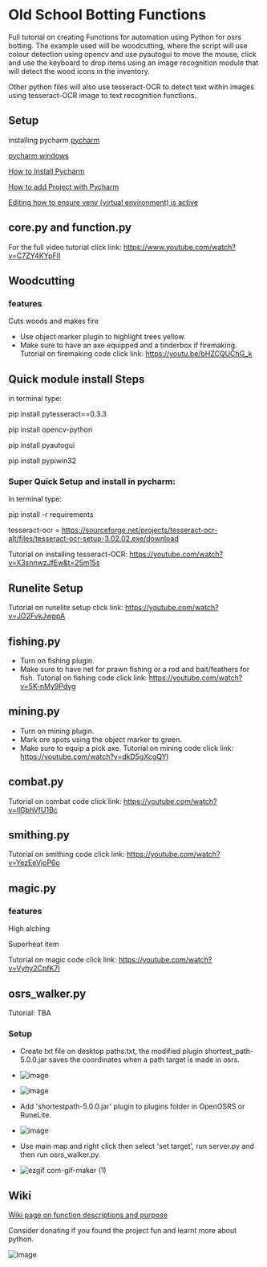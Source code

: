 # Old School Botting Functions

Full tutorial on creating Functions for automation using Python for osrs botting. 
The example used will be woodcutting, where the script will use colour detection using opencv and use pyautogui to move the mouse, click and use the keyboard to drop items using an image recognition module that will detect the wood icons in the inventory.

Other python files will also use tesseract-OCR to detect text within images using tesseract-OCR image to text recognition functions.

## Setup

installing pycharm
<a href="https://www.jetbrains.com/pycharm/download/#section=windows">pycharm</a> 

<a href="https://www.jetbrains.com/pycharm/download/download-thanks.html?platform=windows&code=PCC">pycharm windows</a>

<a href="https://github.com/slyautomation/osrs_basic_botting_functions/wiki/How-to-Install-Pycharm"> How to Install Pycharm</a>

<a href="https://github.com/slyautomation/osrs_basic_botting_functions/wiki/How-to-add-Project-with-Pycharm"> How to add Project with Pycharm</a>

<a href="https://github.com/slyautomation/osrs_basic_botting_functions/wiki/how-to-ensure-venv-%28virtual-environment%29-is-active"> Editing how to ensure venv (virtual environment) is active</a>

## core.py and function.py
For the full video tutorial click link: https://www.youtube.com/watch?v=C7ZY4KYpFII

## Woodcutting

### features

Cuts woods and makes fire
- Use object marker plugin to highlight trees yellow.
- Make sure to have an axe equipped and a tinderbox if firemaking.
Tutorial on firemaking code click link: https://youtu.be/bHZCQUChG_k
## Quick module install Steps

in terminal type: 

pip install pytesseract==0.3.3

pip install opencv-python

pip install pyautogui

pip install pypiwin32

### Super Quick Setup and install in pycharm:



in terminal type:

pip install -r requirements


tesseract-ocr = https://sourceforge.net/projects/tesseract-ocr-alt/files/tesseract-ocr-setup-3.02.02.exe/download


Tutorial on installing tesseract-OCR: https://youtube.com/watch?v=X3snnwzJfEw&t=25m15s

## Runelite Setup
Tutorial on runelite setup click link: https://youtube.com/watch?v=JO2FvkJwppA
## fishing.py
- Turn on fishing plugin.
- Make sure to have net for prawn fishing or a rod and bait/feathers for fish.
Tutorial on fishing code click link: https://youtube.com/watch?v=5K-nMy9Pdvg


## mining.py
- Turn on mining plugin.
- Mark ore spots using the object marker to green. 
- Make sure to equip a pick axe.
Tutorial on mining code click link: https://youtube.com/watch?v=dkD5gXcgQYI


## combat.py
Tutorial on combat code click link: https://youtube.com/watch?v=llGbhVfU1Bc

## smithing.py

Tutorial on smithing code click link: https://youtube.com/watch?v=YezEeVjoP6o

## magic.py

### features

High alching

Superheat item

Tutorial on magic code click link: https://youtube.com/watch?v=Vyhy2CpfK7I

## osrs_walker.py

Tutorial: TBA

### Setup
- Create txt file on desktop paths.txt, the modified plugin shortest_path-5.0.0.jar saves the coordinates when a path target is made in osrs. 
- ![image](https://user-images.githubusercontent.com/81003470/140734894-c097bde1-4448-4e2c-898b-a6fc4238ca98.png)
- ![image](https://user-images.githubusercontent.com/81003470/140739938-3f9d4826-8d07-4ddc-bf17-19407ff7beab.png)

- Add 'shortestpath-5.0.0.jar' plugin to plugins folder in OpenOSRS or RuneLite.
- ![image](https://user-images.githubusercontent.com/81003470/140739552-1633d5db-5d0f-4348-8e71-bb0fa2ec0574.png)

- Use main map and right click then select 'set target', run server.py and then run osrs_walker.py.
- ![ezgif com-gif-maker (1)](https://user-images.githubusercontent.com/81003470/140738915-4ba2106a-ec4f-4a89-97e9-46eacca6f792.gif)



## Wiki
[Wiki page on function descriptions and purpose](https://github.com/slyautomation/osrs_basic_botting_functions/wiki/Purpose-and-Definition-of-Functions-including-argument-s-usage)

Consider donating if you found the project fun and learnt more about python.

![image](https://user-images.githubusercontent.com/81003470/112718441-215b1780-8f47-11eb-81a6-4952b9cb5ef4.png)
